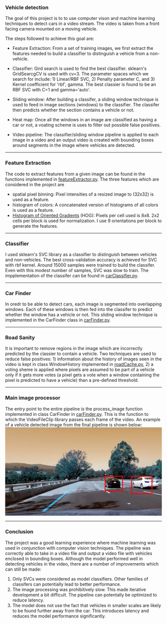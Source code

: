 ### Vehicle detection

The goal of this project is to to use computer vison and machine learning techniques to detect cars in a video stream. The video is taken from a front facing camera mounted on a moving vehicle. 

The steps followed to achieve this goal are:

* Feature Extraction: From a set of training images, we first extract the features needed to build a classifier to distinguish a vehicle from a non-vehicle. 

* Classifier: Gird search is used to find the best classifier. sklearn's GridSearcgCV is used with cv=3. The parameter spaces which we search for include: 1) Linear/RBF SVC, 2) Penalty parameter C, and 3) Kernel coefficient for 'rbf', gamma. The best classier is found to be an RBF SVC with C=1 and gamma='auto'. 

* Sliding window: After building a classifer, a sliding window technique is used to feed in image sections (windows) to the classifier. The classifer then predicts whether the section contains a vehicle or not.  

* Heat map: Once all the windows in an image are classified as having a car or not, a voating scheme is uses to filter out possible false positives.

* Video pipeline: The classifier/sliding window pipeline is applied to each image in a video and an output video is created with bounding boxes around segments in the image where vehicles are detected.


[//]: # (Image References)

[image1]: ./output_images/test4_cars_detected.jpg "Vehicle detected image"

---

### Feature Extraction
The code to extract features from a given image can be found in the functions implemented in [featureExtractor.py](https://github.com/spookyQubit/VehicleDetection/blob/master/src/featureExtractor.py). The three features which are considered in the project are 
* spatial pixel binning: Pixel intensities of a resized image to (32x32) is used as a feature. 
* histogram of colors: A concatenated version of histograms of all colors is used as a feature.   
* [Histogram of Oriented Gradients](https://en.wikipedia.org/wiki/Histogram_of_oriented_gradients) (HOG): Pixels per cell used is 8x8. 2x2 cells per block is used for normalization. I use 9 orientations per block to generate the features.   

---

### Classifier
I used sklearn's SVC library as a classifier to distinguish between vehicles and non-vehicles. The best cross-validation accuracy is achieved for SVC with rbf kernel. Around 15000 samples were trained to build the classifer. Even with this modest number of samples, SVC was slow to train. The impplementation of the classifer can be found in [carClassifier.py](https://github.com/spookyQubit/VehicleDetection/blob/master/src/carClassifier.py). 

---

### Car Finder
In oredr to be able to detect cars, each image is segmented into overlapping windows. Each of these windows is then fed into the classifer to predict whether the window has a vehicle or not. This sliding window technique is implemented in the CarFinder class in [carFinder.py](https://github.com/spookyQubit/VehicleDetection/blob/master/src/carFinderder.py). 

---

### Road Sanity
It is important to remove regions in the image which are incorrectly predicted by the classier to contain a vehicle. Two techniques are used to reduce false positives: 1) information about the history of images seen in the video is kept in class WindowHistory implemented in [roadCache.py](https://github.com/spookyQubit/VehicleDetection/blob/master/src/roadCache.py), 2) a voting sheme is applied where pixels are assumed to be part of a vehicle only if it gets more votes (a pixel gets a vote when a window containing the pixel is predicted to have a vehicle) than a pre-defined threshold.   

---

### Main image processor
The entry point to the entire pipeline is the process_image function implemented in class CarFinder in [carFinder.py](https://github.com/spookyQubit/VehicleDetection/blob/master/src/carFinderder.py). This is the function to which the VideoFileClip library passes each frame of the video. An example of a vehicle detected image from the final pipeline is shown below:
![alt text][image1]

--- 

###

### Conclusion
The project was a good learning experience where machine learning was used in conjunction with computer vision techniques. The pipeline was correctly able to take in a video file and output a video file with vehicles enclosed in bounding boxes. Although the model performed well in detecting vehicles in the video, there are a number of improvements which can still be made:
1) Only SVCs were considered as model classifiers. Other families of classifers can potentially lead to better performance. 
2) The image processing was prohibitively slow. This made iterative development a bit difficult. The pipeline can potentally be optimized to reduce latency.
3) The model does not use the fact that vehicles in smaller scales are likely to be found further away from the car. This introduces latency and reduces the model performance significantly. 
    
